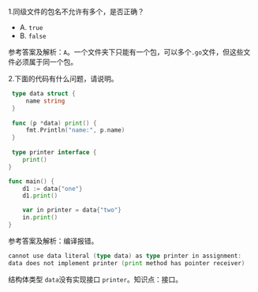 1.同级文件的包名不允许有多个，是否正确？

- A. `true`
- B. `false`

参考答案及解析：`A`。一个文件夹下只能有一个包，可以多个`.go`文件，但这些文件必须属于同一个包。

2.下面的代码有什么问题，请说明。

```go
 type data struct {
     name string
 }
 
 func (p *data) print() {
     fmt.Println("name:", p.name)
 }
 
 type printer interface {
    print()
}

func main() {
    d1 := data{"one"}
    d1.print()

    var in printer = data{"two"}
    in.print()
}
```

参考答案及解析：编译报错。

```go
cannot use data literal (type data) as type printer in assignment:
data does not implement printer (print method has pointer receiver)
```

结构体类型 `data`没有实现接口 `printer`。知识点：接口。